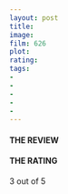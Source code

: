```yaml
---
layout: post
title: 
image: 
film: 626
plot: 
rating: 
tags:
- 
- 
- 
- 
- 
---
```


#### THE REVIEW


#### THE RATING
3 out of 5